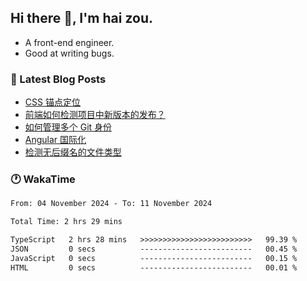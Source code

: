 ## Hi there 👋, I'm hai zou.

- A front-end engineer.
- Good at writing bugs.

### 📖 Latest Blog Posts
<!-- BLOG-POST-LIST:START -->
- [CSS 锚点定位](https://blog.izou.top/css/anchor-position/)
- [前端如何检测项目中新版本的发布？](https://blog.izou.top/angular/version-update/)
- [如何管理多个 Git 身份](https://blog.izou.top/git/multi-git-identity/)
- [Angular 国际化](https://blog.izou.top/angular/i18n/)
- [检测无后缀名的文件类型](https://blog.izou.top/js/filetype-check/)
<!-- BLOG-POST-LIST:END -->

### 🕐 WakaTime
<!--START_SECTION:waka-->

```txt
From: 04 November 2024 - To: 11 November 2024

Total Time: 2 hrs 29 mins

TypeScript   2 hrs 28 mins   >>>>>>>>>>>>>>>>>>>>>>>>>   99.39 %
JSON         0 secs          -------------------------   00.45 %
JavaScript   0 secs          -------------------------   00.15 %
HTML         0 secs          -------------------------   00.01 %
```

<!--END_SECTION:waka-->
